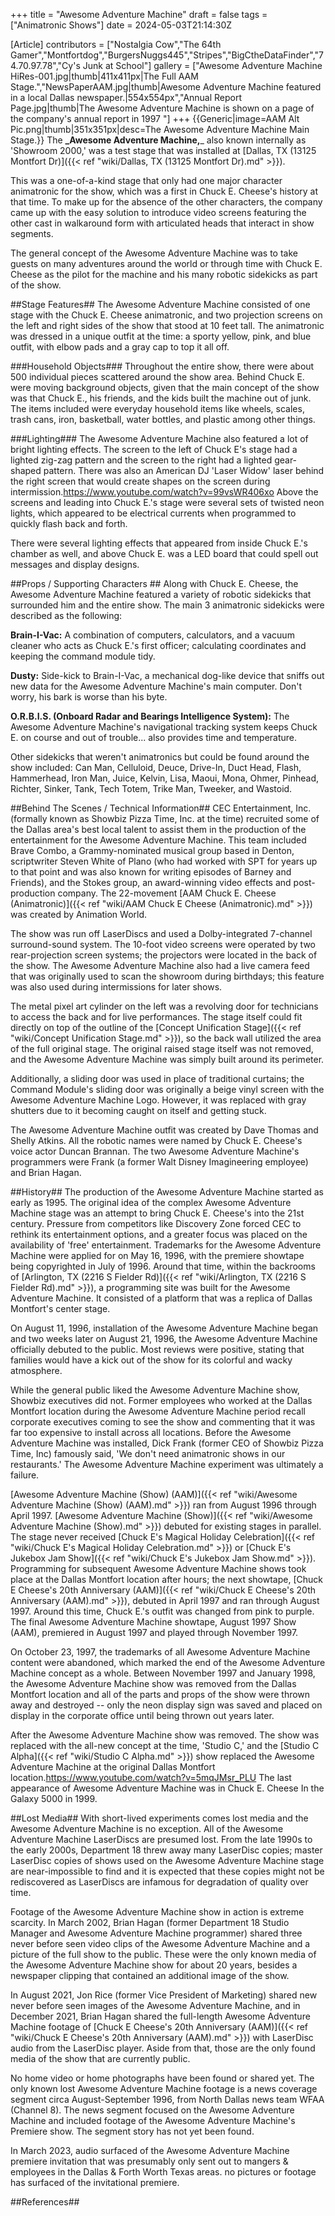 +++
title = "Awesome Adventure Machine"
draft = false
tags = ["Animatronic Shows"]
date = 2024-05-03T21:14:30Z

[Article]
contributors = ["Nostalgia Cow","The 64th Gamer","Montfortdog","BurgersNuggs445","Stripes","BigCtheDataFinder","74.70.97.78","Cy's Junk at School"]
gallery = ["Awesome Adventure Machine HiRes-001.jpg|thumb|411x411px|The Full AAM Stage.","NewsPaperAAM.jpg|thumb|Awesome Adventure Machine featured in a local Dallas newspaper.|554x554px","Annual Report Page.jpg|thumb|The Awesome Adventure Machine is shown on a page of the company's annual report in 1997 "]
+++
{{Generic|image=AAM Alt Pic.png|thumb|351x351px|desc=The Awesome Adventure Machine Main Stage.}}
The **_Awesome Adventure Machine,**_ also known internally as 'Showroom 2000,' was a test stage that was installed at [Dallas, TX (13125 Montfort Dr)]({{< ref "wiki/Dallas, TX (13125 Montfort Dr).md" >}}).

This was a one-of-a-kind stage that only had one major character animatronic for the show, which was a first in Chuck E. Cheese's history at that time. To make up for the absence of the other characters, the company came up with the easy solution to introduce video screens featuring the other cast in walkaround form with articulated heads that interact in show segments.

The general concept of the Awesome Adventure Machine was to take guests on many adventures around the world or through time with Chuck E. Cheese as the pilot for the machine and his many robotic sidekicks as part of the show.

##Stage Features##
The Awesome Adventure Machine consisted of one stage with the Chuck E. Cheese animatronic, and two projection screens on the left and right sides of the show that stood at 10 feet tall. The animatronic was dressed in a unique outfit at the time: a sporty yellow, pink, and blue outfit, with elbow pads and a gray cap to top it all off. 

###Household Objects###
Throughout the entire show, there were about 500 individual pieces scattered around the show area. Behind Chuck E. were moving background objects, given that the main concept of the show was that Chuck E., his friends, and the kids built the machine out of junk. The items included were everyday household items like wheels, scales, trash cans, iron, basketball, water bottles, and plastic among other things. 

###Lighting###
The Awesome Adventure Machine also featured a lot of bright lighting effects. The screen to the left of Chuck E's stage had a lighted zig-zag pattern and the screen to the right had a lighted gear-shaped pattern. There was also an American DJ 'Laser Widow' laser behind the right screen that would create shapes on the screen during intermission.<ref>https://www.youtube.com/watch?v=99vsWR406xo</ref> Above the screens and leading into Chuck E.'s stage were several sets of twisted neon lights, which appeared to be electrical currents when programmed to quickly flash back and forth. 

There were several lighting effects that appeared from inside Chuck E.'s chamber as well, and above Chuck E. was a LED board that could spell out messages and display designs.

##Props / Supporting Characters ##
Along with Chuck E. Cheese, the Awesome Adventure Machine featured a variety of robotic sidekicks that surrounded him and the entire show. The main 3 animatronic sidekicks were described as the following:

**Brain-I-Vac:** A combination of computers, calculators, and a vacuum cleaner who acts as Chuck E.'s first officer; calculating coordinates and keeping the command module tidy.

**Dusty:** Side-kick to Brain-I-Vac, a mechanical dog-like device that sniffs out new data for the Awesome Adventure Machine's main computer. Don't worry, his bark is worse than his byte.

**O.R.B.I.S. (Onboard Radar and Bearings Intelligence System):** The Awesome Adventure Machine's navigational tracking system keeps Chuck E. on course and out of trouble... also provides time and temperature.

Other sidekicks that weren't animatronics but could be found around the show included: Can Man, Celluloid, Deuce, Drive-In, Duct Head, Flash, Hammerhead, Iron Man, Juice, Kelvin, Lisa, Maoui, Mona, Ohmer, Pinhead, Richter, Sinker, Tank, Tech Totem, Trike Man, Tweeker, and Wastoid.

##Behind The Scenes / Technical Information##
CEC Entertainment, Inc. (formally known as Showbiz Pizza Time, Inc. at the time) recruited some of the Dallas area's best local talent to assist them in the production of the entertainment for the Awesome Adventure Machine. This team included Brave Combo, a Grammy-nominated musical group based in Denton, scriptwriter Steven White of Plano (who had worked with SPT for years up to that point and was also known for writing episodes of Barney and Friends), and the Stokes group, an award-winning video effects and post-production company. The 22-movement [AAM Chuck E. Cheese (Animatronic)]({{< ref "wiki/AAM Chuck E Cheese (Animatronic).md" >}}) was created by Animation World.

The show was run off LaserDiscs and used a Dolby-integrated 7-channel surround-sound system. The 10-foot video screens were operated by two rear-projection screen systems; the projectors were located in the back of the show. The Awesome Adventure Machine also had a live camera feed that was originally used to scan the showroom during birthdays; this feature was also used during intermissions for later shows.

The metal pixel art cylinder on the left was a revolving door for technicians to access the back and for live performances. The stage itself could fit directly on top of the outline of the [Concept Unification Stage]({{< ref "wiki/Concept Unification Stage.md" >}}), so the back wall utilized the area of the full original stage. The original raised stage itself was not removed, and the Awesome Adventure Machine was simply built around its perimeter.

Additionally, a sliding door was used in place of traditional curtains; the Command Module's sliding door was originally a beige vinyl screen with the Awesome Adventure Machine Logo. However, it was replaced with gray shutters due to it becoming caught on itself and getting stuck.

The Awesome Adventure Machine outfit was created by Dave Thomas and Shelly Atkins. All the robotic names were named by Chuck E. Cheese's voice actor Duncan Brannan. The two Awesome Adventure Machine's programmers were Frank (a former Walt Disney Imagineering employee) and Brian Hagan.

##History##
The production of the Awesome Adventure Machine started as early as 1995. The original idea of the complex Awesome Adventure Machine stage was an attempt to bring Chuck E. Cheese's into the 21st century. Pressure from competitors like Discovery Zone forced CEC to rethink its entertainment options, and a greater focus was placed on the availability of 'free' entertainment. Trademarks for the Awesome Adventure Machine were applied for on May 16, 1996, with the premiere showtape being copyrighted in July of 1996. Around that time, within the backrooms of [Arlington, TX (2216 S Fielder Rd)]({{< ref "wiki/Arlington, TX (2216 S Fielder Rd).md" >}}), a programming site was built for the Awesome Adventure Machine. It consisted of a platform that was a replica of Dallas Montfort's center stage.

On August 11, 1996, installation of the Awesome Adventure Machine began and two weeks later on August 21, 1996, the Awesome Adventure Machine officially debuted to the public. Most reviews were positive, stating that families would have a kick out of the show for its colorful and wacky atmosphere.

While the general public liked the Awesome Adventure Machine show, Showbiz executives did not. Former employees who worked at the Dallas Montfort location during the Awesome Adventure Machine period recall corporate executives coming to see the show and commenting that it was far too expensive to install across all locations. Before the Awesome Adventure Machine was installed, Dick Frank (former CEO of Showbiz Pizza Time, Inc) famously said, 'We don't need animatronic shows in our restaurants.' The Awesome Adventure Machine experiment was ultimately a failure.

[Awesome Adventure Machine (Show) (AAM)]({{< ref "wiki/Awesome Adventure Machine (Show) (AAM).md" >}}) ran from August 1996 through April 1997. [Awesome Adventure Machine (Show)]({{< ref "wiki/Awesome Adventure Machine (Show).md" >}}) debuted for existing stages in parallel. The stage never received [Chuck E's Magical Holiday Celebration]({{< ref "wiki/Chuck E's Magical Holiday Celebration.md" >}}) or [Chuck E's Jukebox Jam Show]({{< ref "wiki/Chuck E's Jukebox Jam Show.md" >}}). Programming for subsequent Awesome Adventure Machine shows took place at the Dallas Montfort location after hours; the next showtape, [Chuck E Cheese's 20th Anniversary (AAM)]({{< ref "wiki/Chuck E Cheese's 20th Anniversary (AAM).md" >}}), debuted in April 1997 and ran through August 1997. Around this time, Chuck E.'s outfit was changed from pink to purple. The final Awesome Adventure Machine showtape, August 1997 Show (AAM), premiered in August 1997 and played through November 1997.

On October 23, 1997, the trademarks of all Awesome Adventure Machine content were abandoned, which marked the end of the Awesome Adventure Machine concept as a whole. Between November 1997 and January 1998, the Awesome Adventure Machine show was removed from the Dallas Montfort location and all of the parts and props of the show were thrown away and destroyed -- only the neon display sign was saved and placed on display in the corporate office until being thrown out years later.

After the Awesome Adventure Machine show was removed. The show was replaced with the all-new concept at the time, 'Studio C,' and the [Studio C Alpha]({{< ref "wiki/Studio C Alpha.md" >}}) show replaced the Awesome Adventure Machine at the original Dallas Montfort location.<ref>https://www.youtube.com/watch?v=5mqJMsr_PLU</ref> The last appearance of Awesome Adventure Machine was in Chuck E. Cheese In the Galaxy 5000 in 1999.

##Lost Media##
With short-lived experiments comes lost media and the Awesome Adventure Machine is no exception. All of the Awesome Adventure Machine LaserDiscs are presumed lost. From the late 1990s to the early 2000s, Department 18 threw away many LaserDisc copies; master LaserDisc copies of shows used on the Awesome Adventure Machine stage are near-impossible to find and it is expected that these copies might not be rediscovered as LaserDiscs are infamous for degradation of quality over time. 

Footage of the Awesome Adventure Machine show in action is extreme scarcity. In March 2002, Brian Hagan (former Department 18 Studio Manager and Awesome Adventure Machine programmer) shared three never before seen video clips of the Awesome Adventure Machine and a picture of the full show to the public. These were the only known media of the Awesome Adventure Machine show for about 20 years, besides a newspaper clipping that contained an additional image of the show.

In August 2021, Jon Rice (former Vice President of Marketing) shared new never before seen images of the Awesome Adventure Machine, and in December 2021, Brian Hagan shared the full-length Awesome Adventure Machine footage of [Chuck E Cheese's 20th Anniversary (AAM)]({{< ref "wiki/Chuck E Cheese's 20th Anniversary (AAM).md" >}}) with LaserDisc audio from the LaserDisc player. Aside from that, those are the only found media of the show that are currently public.

No home video or home photographs have been found or shared yet. The only known lost Awesome Adventure Machine footage is a news coverage segment circa August-September 1996, from North Dallas news team WFAA (Channel 8). The news segment focused on the Awesome Adventure Machine and included footage of the Awesome Adventure Machine's Premiere show. The segment story has not yet been found.

In March 2023, audio surfaced of the Awesome Adventure Machine premiere invitation that was presumably only sent out to mangers & employees in the Dallas & Forth Worth Texas areas. no pictures or footage has surfaced of the invitational premiere.

##References##

<references />